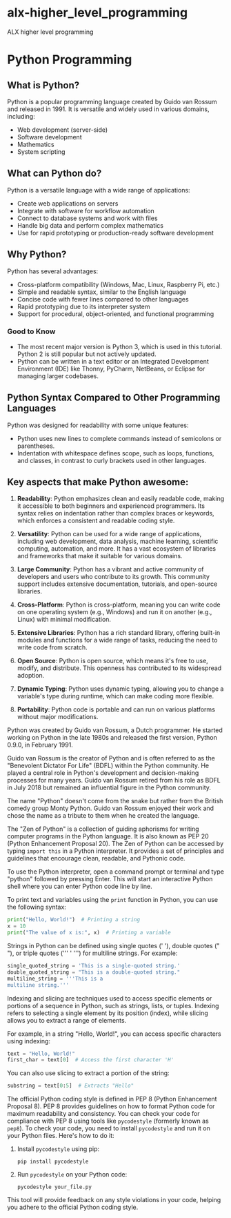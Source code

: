 # alx-higher_level_programming
ALX higher level programming

# Python Programming

## What is Python?

Python is a popular programming language created by Guido van Rossum and released in 1991. It is versatile and widely used in various domains, including:

- Web development (server-side)
- Software development
- Mathematics
- System scripting

## What can Python do?

Python is a versatile language with a wide range of applications:

- Create web applications on servers
- Integrate with software for workflow automation
- Connect to database systems and work with files
- Handle big data and perform complex mathematics
- Use for rapid prototyping or production-ready software development

## Why Python?

Python has several advantages:

- Cross-platform compatibility (Windows, Mac, Linux, Raspberry Pi, etc.)
- Simple and readable syntax, similar to the English language
- Concise code with fewer lines compared to other languages
- Rapid prototyping due to its interpreter system
- Support for procedural, object-oriented, and functional programming

### Good to Know

- The most recent major version is Python 3, which is used in this tutorial. Python 2 is still popular but not actively updated.
- Python can be written in a text editor or an Integrated Development Environment (IDE) like Thonny, PyCharm, NetBeans, or Eclipse for managing larger codebases.

## Python Syntax Compared to Other Programming Languages

Python was designed for readability with some unique features:

- Python uses new lines to complete commands instead of semicolons or parentheses.
- Indentation with whitespace defines scope, such as loops, functions, and classes, in contrast to curly brackets used in other languages.

## Key aspects that make Python awesome:

1. **Readability**: Python emphasizes clean and easily readable code, making it accessible to both beginners and experienced programmers. Its syntax relies on indentation rather than complex braces or keywords, which enforces a consistent and readable coding style.

2. **Versatility**: Python can be used for a wide range of applications, including web development, data analysis, machine learning, scientific computing, automation, and more. It has a vast ecosystem of libraries and frameworks that make it suitable for various domains.

3. **Large Community**: Python has a vibrant and active community of developers and users who contribute to its growth. This community support includes extensive documentation, tutorials, and open-source libraries.

4. **Cross-Platform**: Python is cross-platform, meaning you can write code on one operating system (e.g., Windows) and run it on another (e.g., Linux) with minimal modification.

5. **Extensive Libraries**: Python has a rich standard library, offering built-in modules and functions for a wide range of tasks, reducing the need to write code from scratch.

6. **Open Source**: Python is open source, which means it's free to use, modify, and distribute. This openness has contributed to its widespread adoption.

7. **Dynamic Typing**: Python uses dynamic typing, allowing you to change a variable's type during runtime, which can make coding more flexible.

8. **Portability**: Python code is portable and can run on various platforms without major modifications.

Python was created by Guido van Rossum, a Dutch programmer. He started working on Python in the late 1980s and released the first version, Python 0.9.0, in February 1991.

Guido van Rossum is the creator of Python and is often referred to as the "Benevolent Dictator For Life" (BDFL) within the Python community. He played a central role in Python's development and decision-making processes for many years. Guido van Rossum retired from his role as BDFL in July 2018 but remained an influential figure in the Python community.

The name "Python" doesn't come from the snake but rather from the British comedy group Monty Python. Guido van Rossum enjoyed their work and chose the name as a tribute to them when he created the language.

The "Zen of Python" is a collection of guiding aphorisms for writing computer programs in the Python language. It is also known as PEP 20 (Python Enhancement Proposal 20). The Zen of Python can be accessed by typing `import this` in a Python interpreter. It provides a set of principles and guidelines that encourage clean, readable, and Pythonic code.

To use the Python interpreter, open a command prompt or terminal and type "python" followed by pressing Enter. This will start an interactive Python shell where you can enter Python code line by line.

To print text and variables using the `print` function in Python, you can use the following syntax:

```python
print("Hello, World!")  # Printing a string
x = 10
print("The value of x is:", x)  # Printing a variable
```

Strings in Python can be defined using single quotes (' '), double quotes (" "), or triple quotes (''' ' ''') for multiline strings. For example:

```python
single_quoted_string = 'This is a single-quoted string.'
double_quoted_string = "This is a double-quoted string."
multiline_string = '''This is a
multiline string.'''
```

Indexing and slicing are techniques used to access specific elements or portions of a sequence in Python, such as strings, lists, or tuples. Indexing refers to selecting a single element by its position (index), while slicing allows you to extract a range of elements.

For example, in a string "Hello, World!", you can access specific characters using indexing:

```python
text = "Hello, World!"
first_char = text[0]  # Access the first character 'H'
```

You can also use slicing to extract a portion of the string:

```python
substring = text[0:5]  # Extracts "Hello"
```

The official Python coding style is defined in PEP 8 (Python Enhancement Proposal 8). PEP 8 provides guidelines on how to format Python code for maximum readability and consistency. You can check your code for compliance with PEP 8 using tools like `pycodestyle` (formerly known as `pep8`). To check your code, you need to install `pycodestyle` and run it on your Python files. Here's how to do it:

1. Install `pycodestyle` using pip:

   ```
   pip install pycodestyle
   ```

2. Run `pycodestyle` on your Python code:

   ```
   pycodestyle your_file.py
   ```

This tool will provide feedback on any style violations in your code, helping you adhere to the official Python coding style.
